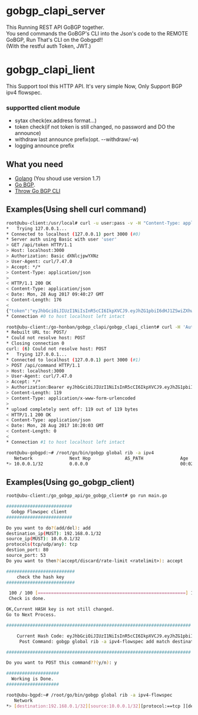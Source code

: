 # gobgp_clapi_server
This Running REST API GoBGP together.  
You send commands the GoBGP's CLI into the Json's code to the REMOTE GoBGP, Run That's CLI on the Gobgpd!!  
(With the restful auth Token, JWT.)

# gobgp_clapi_lient
This Support tool this HTTP API.
It's very simple 
Now, Only Support BGP ipv4 flowspec.

### supportted client module
- sytax check(ex.address format...)
- token check(if not token is still changed, no password and DO the announce)
- withdraw last announce prefix(opt. --withdraw/-w)
- logging announce prefix

## What you need
- [Golang](https://golang.org/) (You shoud use version 1.7)
- [Go BGP](https://github.com/osrg/gobgp/releases/latest).
- [Throw Go BGP CLI](https://github.com/osrg/gobgp/blob/master/docs/sources/cli-command-syntax.md)

## Examples(Using shell curl command)

```bash
root@ubu-client:/usr/local# curl -u user:pass -v -H "Content-Type: application/json"  http://localhost:3000/api/token
*   Trying 127.0.0.1...
* Connected to localhost (127.0.0.1) port 3000 (#0)
* Server auth using Basic with user 'user'
> GET /api/token HTTP/1.1
> Host: localhost:3000
> Authorization: Basic dXNlcjpwYXNz
> User-Agent: curl/7.47.0
> Accept: */*
> Content-Type: application/json
> 
< HTTP/1.1 200 OK
< Content-Type: application/json
< Date: Mon, 28 Aug 2017 09:40:27 GMT
< Content-Length: 176
< 
{"token":"eyJhbGciOiJIUzI1NiIsInR5cCI6IkpXVCJ9.eyJhZG1pbiI6dHJ1ZSwiZXhwIjoxNTA0MTcyNDI3LCJuYW1lIjoibnlhIGhva2UifQ.791PWt8-uO2s3Wq_DyjoB3Ju8bIiQZod8MiJzaNitIQ", "expired":"72"}
* Connection #0 to host localhost left intact

root@ubu-client:/go-honban/gobgp_clapi/gobgp_clapi_client# curl -H 'Authorization:Bearer eyJhbGciOiJIUzI1NiIsInR5cCI6IkpXVCJ9.eyJhZG1pbiI6dHJ1ZSwiZXhwIjoxNTA0MTc0NTM3LCJuYW1lIjoibnlhIGhva2UifQ.TkePeQFBlZUjJwtAIrBuURqlK2fLr3RhhIu5YAPKD5g' -v  POST -d '{"command":"/root/go/bin/gobgp global rib add -a ipv4 10.0.0.1/32 community 100:100 med 10 origin igp local-pref 2000"}' http://localhost:3000/api/command
* Rebuilt URL to: POST/
* Could not resolve host: POST
* Closing connection 0
curl: (6) Could not resolve host: POST
*   Trying 127.0.0.1...
* Connected to localhost (127.0.0.1) port 3000 (#1)
> POST /api/command HTTP/1.1
> Host: localhost:3000
> User-Agent: curl/7.47.0
> Accept: */*
> Authorization:Bearer eyJhbGciOiJIUzI1NiIsInR5cCI6IkpXVCJ9.eyJhZG1pbiI6dHJ1ZSwiZXhwIjoxNTA0MTc0NTM3LCJuYW1lIjoibnlhIGhva2UifQ.TkePeQFBlZUjJwtAIrBuURqlK2fLr3RhhIu5YAPKD5g
> Content-Length: 119
> Content-Type: application/x-www-form-urlencoded
> 
* upload completely sent off: 119 out of 119 bytes
< HTTP/1.1 200 OK
< Content-Type: application/json
< Date: Mon, 28 Aug 2017 10:20:03 GMT
< Content-Length: 0
< 
* Connection #1 to host localhost left intact
```
```bash
root@ubu-gobgpd:~# /root/go/bin/gobgp global rib -a ipv4
   Network              Next Hop             AS_PATH              Age        Attrs
*> 10.0.0.1/32          0.0.0.0                                   00:02:01   [{Origin: i} {Med: 10} {LocalPref: 2000} {Communities: 100:100}]
```
## Examples(Using go_gobgp_client)

```bash
root@ubu-client:/go_gobgp_api/go_gobgp_client# go run main.go 

#########################
  Gobgp Flowspec client
#########################

Do you want to do?(add/del): add
destination_ip(MUST): 192.168.0.1/32
source_ip(MUST): 10.0.0.1/32
protocols(tcp/udp/any): tcp
destion_port: 80
source_port: 53
Do you want to then?(accept/discard/rate-limit <ratelimit>): accept

##########################
    check the hash key
##########################

 100 / 100 [========================================================] 100.00% 1s
 Check is done.

OK,Current HASH key is not still changed.
Go to Next Process.

######################################################################

    Current Hash Code: eyJhbGciOiJIUzI1NiIsInR5cCI6IkpXVCJ9.eyJhZG1pbiI6dHJ1ZSwibmFtZSI6IkFkbyBLdWtpYyJ9.qsKN2OIk6AW4O4PMgLjyeBYx0BCG7Iopvei-fNuUivo
	 Post Command: gobgp global rib -a ipv4-flowspec add match destination 192.168.0.1/32 source 10.0.0.1/32 protocol tcp  destination-port =='80'  source-port =='53'  then accept

######################################################################

Do you want to POST this command??(y/n): y

####################
  Working is Done.
####################

```

```bash
root@ubu-bgpd:~# /root/go/bin/gobgp global rib -a ipv4-flowspec
   Network                                                                                                      Next Hop             AS_PATH              Age        Attrs
*> [destination:192.168.0.1/32][source:10.0.0.1/32][protocol:==tcp ][destination-port: ==80][source-port: ==53] fictitious                                00:02:07   [{Origin: ?}]
```

